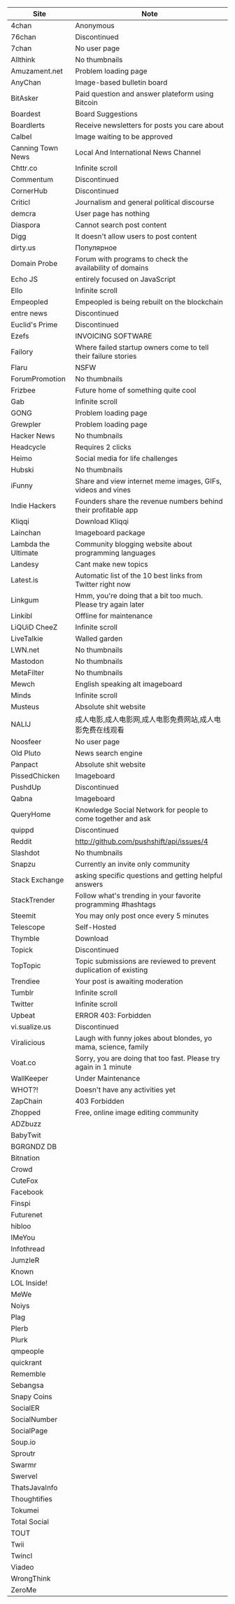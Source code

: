 Site | Note
-----|-----
4chan | Anonymous
76chan | Discontinued
7chan | No user page
Allthink | No thumbnails
Amuzament.net | Problem loading page
AnyChan | Image-based bulletin board
BitAsker | Paid question and answer plateform using Bitcoin
Boardest | Board Suggestions
Boardlerts | Receive newsletters for posts you care about
Calbel | Image waiting to be approved
Canning Town News | Local And International News Channel
Chttr.co | Infinite scroll
Commentum | Discontinued
CornerHub | Discontinued
Criticl | Journalism and general political discourse
demcra | User page has nothing
Diaspora | Cannot search post content
Digg | It doesn't allow users to post content
dirty.us | Популярное
Domain Probe | Forum with programs to check the availability of domains
Echo JS | entirely focused on JavaScript
Ello | Infinite scroll
Empeopled | Empeopled is being rebuilt on the blockchain
entre news | Discontinued
Euclid's Prime | Discontinued
Ezefs | INVOICING SOFTWARE
Failory | Where failed startup owners come to tell their failure stories
Flaru | NSFW
ForumPromotion | No thumbnails
Frizbee | Future home of something quite cool
Gab | Infinite scroll
GONG | Problem loading page
Grewpler | Problem loading page
Hacker News | No thumbnails
Headcycle | Requires 2 clicks
Heimo | Social media for life challenges
Hubski | No thumbnails
iFunny | Share and view internet meme images, GIFs, videos and vines
Indie Hackers | Founders share the revenue numbers behind their profitable app
Kliqqi | Download Kliqqi
Lainchan | Imageboard package
Lambda the Ultimate | Community blogging website about programming languages
Landesy | Cant make new topics
Latest.is | Automatic list of the 10 best links from Twitter right now
Linkgum | Hmm, you're doing that a bit too much. Please try again later
Linkibl | Offline for maintenance
LiQUiD CheeZ | Infinite scroll
LiveTalkie | Walled garden
LWN.net | No thumbnails
Mastodon | No thumbnails
MetaFilter | No thumbnails
Mewch | English speaking alt imageboard
Minds | Infinite scroll
Musteus | Absolute shit website
NALIJ | 成人电影,成人电影网,成人电影免费网站,成人电影免费在线观看
Noosfeer | No user page
Old Pluto | News search engine
Panpact | Absolute shit website
PissedChicken | Imageboard
PushdUp | Discontinued
Qabna | Imageboard
QueryHome | Knowledge Social Network for people to come together and ask
quippd | Discontinued
Reddit | http://github.com/pushshift/api/issues/4
Slashdot | No thumbnails
Snapzu | Currently an invite only community
Stack Exchange | asking specific questions and getting helpful answers
StackTrender | Follow what's trending in your favorite programming #hashtags
Steemit | You may only post once every 5 minutes
Telescope | Self-Hosted
Thymble | Download
Topick | Discontinued
TopTopic | Topic submissions are reviewed to prevent duplication of existing
Trendiee | Your post is awaiting moderation
Tumblr | Infinite scroll
Twitter | Infinite scroll
Upbeat | ERROR 403: Forbidden
vi.sualize.us | Discontinued
Viralicious | Laugh with funny jokes about blondes, yo mama, science, family
Voat.co | Sorry, you are doing that too fast. Please try again in 1 minute
WallKeeper | Under Maintenance
WHOT?! | Doesn't have any activities yet
ZapChain | 403 Forbidden
Zhopped | Free, online image editing community
ADZbuzz |
BabyTwit |
BGRGNDZ DB |
Bitnation |
Crowd |
CuteFox |
Facebook |
Finspi |
Futurenet |
hibloo |
IMeYou |
Infothread |
JumzleR |
Known |
LOL Inside! |
MeWe |
Noiys |
Plag |
Plerb |
Plurk |
qmpeople |
quickrant |
Rememble |
Sebangsa |
Snapy Coins |
SocialER |
SocialNumber |
SocialPage |
Soup.io |
Sproutr |
Swarmr |
Swervel |
ThatsJavaInfo |
Thoughtifies |
Tokumei |
Total Social |
TOUT |
Twii |
Twincl |
Viadeo |
WrongThink |
ZeroMe |
